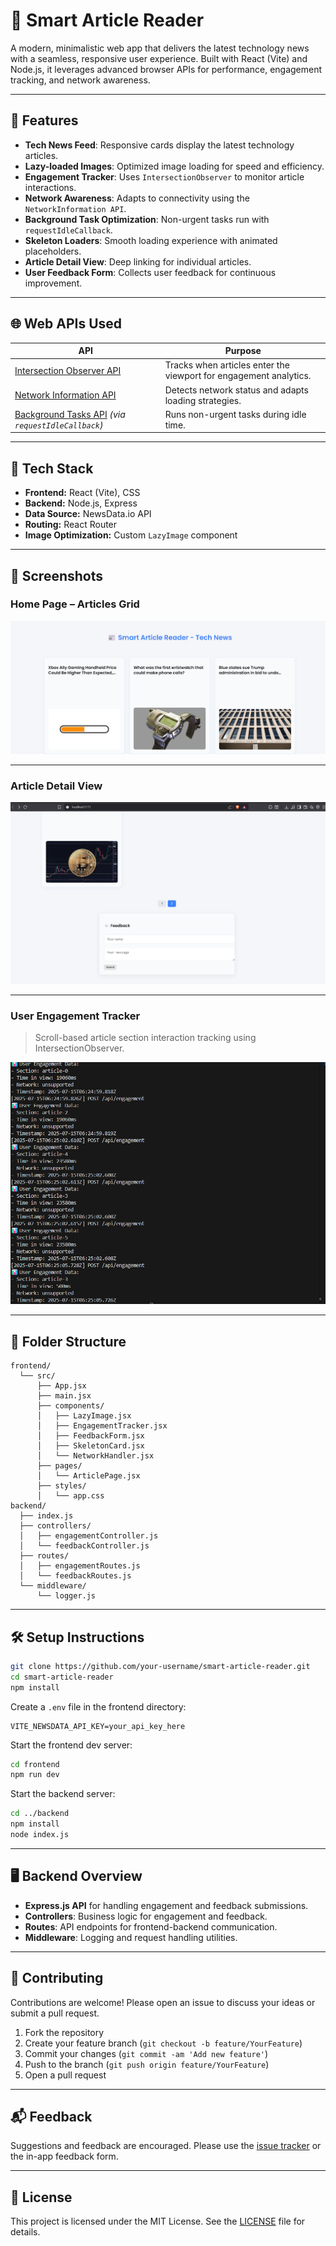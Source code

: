# 📰 Smart Article Reader

A modern, minimalistic web app that delivers the latest technology news with a seamless, responsive user experience. Built with React (Vite) and Node.js, it leverages advanced browser APIs for performance, engagement tracking, and network awareness.

---

## 🚀 Features

- **Tech News Feed**: Responsive cards display the latest technology articles.
- **Lazy-loaded Images**: Optimized image loading for speed and efficiency.
- **Engagement Tracker**: Uses `IntersectionObserver` to monitor article interactions.
- **Network Awareness**: Adapts to connectivity using the `NetworkInformation API`.
- **Background Task Optimization**: Non-urgent tasks run with `requestIdleCallback`.
- **Skeleton Loaders**: Smooth loading experience with animated placeholders.
- **Article Detail View**: Deep linking for individual articles.
- **User Feedback Form**: Collects user feedback for continuous improvement.

---

## 🌐 Web APIs Used

| API | Purpose |
|-----|---------|
| [Intersection Observer API](https://developer.mozilla.org/en-US/docs/Web/API/Intersection_Observer_API) | Tracks when articles enter the viewport for engagement analytics. |
| [Network Information API](https://developer.mozilla.org/en-US/docs/Web/API/Network_Information_API) | Detects network status and adapts loading strategies. |
| [Background Tasks API](https://developer.mozilla.org/en-US/docs/Web/API/Background_Tasks_API) *(via `requestIdleCallback`)* | Runs non-urgent tasks during idle time. |

---

## 🧩 Tech Stack

- **Frontend:** React (Vite), CSS
- **Backend:** Node.js, Express
- **Data Source:** NewsData.io API
- **Routing:** React Router
- **Image Optimization:** Custom `LazyImage` component

---

## 📸 Screenshots

### Home Page – Articles Grid

![Home](screenshots/1.png)

---

### Article Detail View

![Detail View](screenshots/2.png)

---

### User Engagement Tracker

> Scroll-based article section interaction tracking using IntersectionObserver.

![Engagement Tracker](screenshots/3.png)

---

## 📁 Folder Structure

```
frontend/
  └── src/
      ├── App.jsx
      ├── main.jsx
      ├── components/
      │   ├── LazyImage.jsx
      │   ├── EngagementTracker.jsx
      │   ├── FeedbackForm.jsx
      │   ├── SkeletonCard.jsx
      │   └── NetworkHandler.jsx
      ├── pages/
      │   └── ArticlePage.jsx
      ├── styles/
      │   └── app.css
backend/
  ├── index.js
  ├── controllers/
  │   ├── engagementController.js
  │   └── feedbackController.js
  ├── routes/
  │   ├── engagementRoutes.js
  │   └── feedbackRoutes.js
  └── middleware/
      └── logger.js
```

---

## 🛠 Setup Instructions

```bash
git clone https://github.com/your-username/smart-article-reader.git
cd smart-article-reader
npm install
```

Create a `.env` file in the frontend directory:

```
VITE_NEWSDATA_API_KEY=your_api_key_here
```

Start the frontend dev server:

```bash
cd frontend
npm run dev
```

Start the backend server:

```bash
cd ../backend
npm install
node index.js
```

---

## 🖥 Backend Overview

- **Express.js API** for handling engagement and feedback submissions.
- **Controllers**: Business logic for engagement and feedback.
- **Routes**: API endpoints for frontend-backend communication.
- **Middleware**: Logging and request handling utilities.

---

## 🤝 Contributing

Contributions are welcome! Please open an issue to discuss your ideas or submit a pull request.

1. Fork the repository
2. Create your feature branch (`git checkout -b feature/YourFeature`)
3. Commit your changes (`git commit -am 'Add new feature'`)
4. Push to the branch (`git push origin feature/YourFeature`)
5. Open a pull request

---

## 📬 Feedback

Suggestions and feedback are encouraged. Please use the [issue tracker](https://github.com/your-username/smart-article-reader/issues) or the in-app feedback form.

---

## 📄 License

This project is licensed under the MIT License. See the [LICENSE](LICENSE) file for details.
